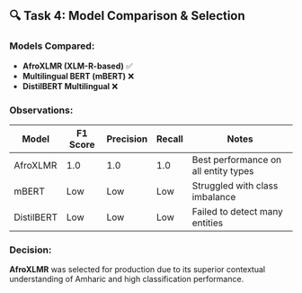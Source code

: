 ## 🔍 Task 4: Model Comparison & Selection

### Models Compared:
- **AfroXLMR (XLM-R-based)** ✅
- **Multilingual BERT (mBERT)** ❌
- **DistilBERT Multilingual** ❌

### Observations:
| Model        | F1 Score | Precision | Recall | Notes                                  |
|--------------|----------|-----------|--------|----------------------------------------|
| AfroXLMR     | 1.0      | 1.0       | 1.0    | Best performance on all entity types   |
| mBERT        | Low      | Low       | Low    | Struggled with class imbalance         |
| DistilBERT   | Low      | Low       | Low    | Failed to detect many entities         |

### Decision:
**AfroXLMR** was selected for production due to its superior contextual understanding of Amharic and high classification performance.
